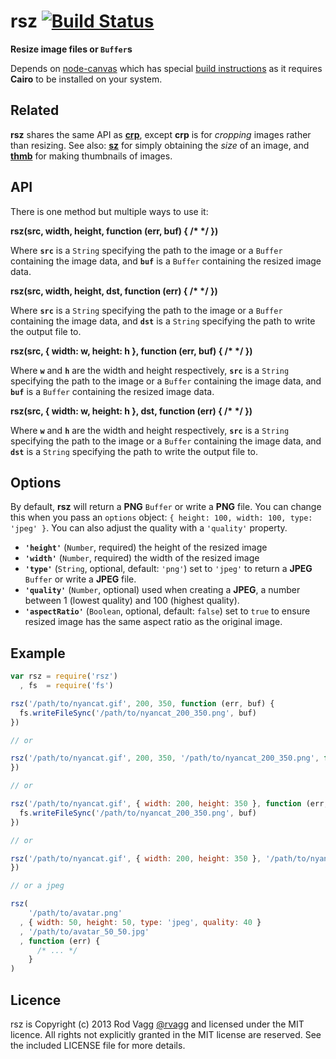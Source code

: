 # rsz [![Build Status](https://secure.travis-ci.org/rvagg/node-rsz.png)](http://travis-ci.org/rvagg/node-rsz)

**Resize image files or `Buffer`s**

Depends on [node-canvas](https://github.com/LearnBoost/node-canvas) which has special [build instructions](https://github.com/LearnBoost/node-canvas/wiki/_pages) as it requires **Cairo** to be installed on your system.

## Related

**rsz** shares the same API as **[crp](https://github.com/rvagg/node-crp)**, except **crp** is for *cropping* images rather than resizing. See also: **[sz](https://github.com/rvagg/node-sz)** for simply obtaining the *size* of an image, and **[thmb](https://github.com/rvagg/node-thmb)** for making thumbnails of images.


## API

There is one method but multiple ways to use it:

<b>rsz(src, width, height, function (err, buf) { /* */ })</b>

Where <b><code>src</code></b> is a `String` specifying the path to the image or a `Buffer` containing the image data, and <b><code>buf</code></b> is a `Buffer` containing the resized image data.

<b>rsz(src, width, height, dst, function (err) { /* */ })</b>

Where <b><code>src</code></b> is a `String` specifying the path to the image or a `Buffer` containing the image data, and <b><code>dst</code></b> is a `String` specifying the path to write the output file to.

<b>rsz(src, { width: w, height: h }, function (err, buf) { /* */ })</b>

Where <b><code>w</code></b> and <b><code>h</code></b> are the width and height respectively, <b><code>src</code></b> is a `String` specifying the path to the image or a `Buffer` containing the image data, and <b><code>buf</code></b> is a `Buffer` containing the resized image data.

<b>rsz(src, { width: w, height: h }, dst, function (err) { /* */ })</b>

Where <b><code>w</code></b> and <b><code>h</code></b> are the width and height respectively, <b><code>src</code></b> is a `String` specifying the path to the image or a `Buffer` containing the image data, and <b><code>dst</code></b> is a `String` specifying the path to write the output file to.

## Options

By default, **rsz** will return a **PNG** `Buffer` or write a **PNG** file. You can change this when you pass an `options` object: `{ height: 100, width: 100, type: 'jpeg' }`. You can also adjust the quality with a `'quality'` property.

 * <b><code>'height'</code></b> (`Number`, required) the height of the resized image
 * <b><code>'width'</code></b> (`Number`, required) the width of the resized image
 * <b><code>'type'</code></b> (`String`, optional, default: `'png'`) set to `'jpeg'` to return a **JPEG** `Buffer` or write a **JPEG** file.
 * <b><code>'quality'</code></b> (`Number`, optional) used when creating a **JPEG**, a number between 1 (lowest quality) and 100 (highest quality).
 * <b><code>'aspectRatio'</code></b> (`Boolean`, optional, default: `false`) set to
 `true` to ensure resized image has the same aspect ratio as the original image.
## Example

```js
var rsz = require('rsz')
  , fs  = require('fs')

rsz('/path/to/nyancat.gif', 200, 350, function (err, buf) {
  fs.writeFileSync('/path/to/nyancat_200_350.png', buf)
})

// or

rsz('/path/to/nyancat.gif', 200, 350, '/path/to/nyancat_200_350.png', function (err) {
})

// or

rsz('/path/to/nyancat.gif', { width: 200, height: 350 }, function (err, buf) {
  fs.writeFileSync('/path/to/nyancat_200_350.png', buf)
})

// or

rsz('/path/to/nyancat.gif', { width: 200, height: 350 }, '/path/to/nyancat_200_350.png', function (err) {
})

// or a jpeg

rsz(
    '/path/to/avatar.png'
  , { width: 50, height: 50, type: 'jpeg', quality: 40 }
  , '/path/to/avatar_50_50.jpg'
  , function (err) {
      /* ... */
    }
)
```

## Licence

rsz is Copyright (c) 2013 Rod Vagg [@rvagg](https://twitter.com/rvagg) and licensed under the MIT licence. All rights not explicitly granted in the MIT license are reserved. See the included LICENSE file for more details.